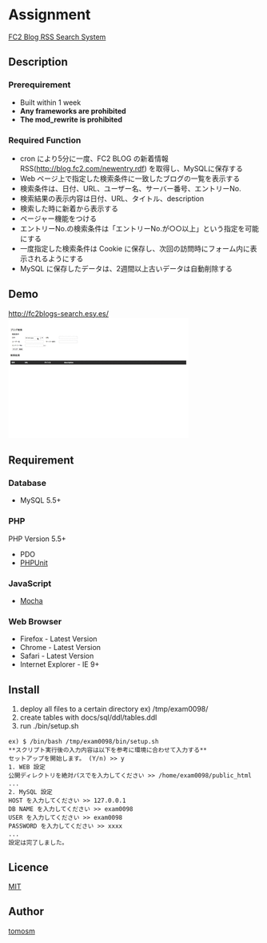 Assignment
==========

[FC2 Blog RSS Search System](http://fc2blogs-search.esy.es/)

## Description

### Prerequirement
- Built within 1 week
- **Any frameworks are prohibited**
- **The mod_rewrite is prohibited**

### Required Function
- cron により5分に一度、FC2 BLOG の新着情報 RSS(http://blog.fc2.com/newentry.rdf) を取得し、MySQLに保存する
- Web ページ上で指定した検索条件に一致したブログの一覧を表示する
- 検索条件は、日付、URL、ユーザー名、サーバー番号、エントリーNo.
- 検索結果の表示内容は日付、URL、タイトル、description
- 検索した時に新着から表示する
- ページャー機能をつける
- エントリーNo.の検索条件は「エントリーNo.が○○以上」という指定を可能にする
- 一度指定した検索条件は Cookie に保存し、次回の訪問時にフォーム内に表示されるようにする
- MySQL に保存したデータは、2週間以上古いデータは自動削除する

## Demo

http://fc2blogs-search.esy.es/
![Demo](./images/demo.gif "Demo")

## Requirement
### Database

- MySQL 5.5+

### PHP
PHP Version 5.5+

- PDO
- [PHPUnit](https://phpunit.de/)

### JavaScript

- [Mocha](https://mochajs.org/)

### Web Browser

- Firefox - Latest Version
- Chrome - Latest Version
- Safari - Latest Version
- Internet Explorer - IE 9+

## Install

1. deploy all files to a certain directory ex) /tmp/exam0098/
2. create tables with docs/sql/ddl/tables.ddl
3. run ./bin/setup.sh
```
ex) $ /bin/bash /tmp/exam0098/bin/setup.sh
**スクリプト実行後の入力内容は以下を参考に環境に合わせて入力する**
セットアップを開始します。 (Y/n) >> y
1. WEB 設定
公開ディレクトリを絶対パスでを入力してください >> /home/exam0098/public_html
...
2. MySQL 設定
HOST を入力してください >> 127.0.0.1
DB NAME を入力してください >> exam0098
USER を入力してください >> exam0098
PASSWORD を入力してください >> xxxx
...
設定は完了しました。
```

## Licence

[MIT](https://opensource.org/licenses/MIT)

## Author

[tomosm](https://github.com/tomosm)
